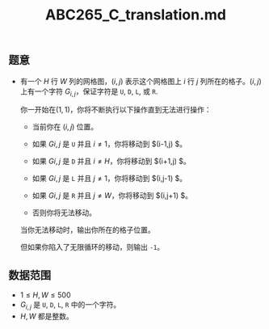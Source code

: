 ﻿---
title: "ABC265_C_translation.md"
tags: []
author: ""
created: ""
---

## 题意

- 有一个 $H$ 行 $W$ 列的网格图，$(i, j)$ 表示这个网格图上 $i$ 行 $j$ 列所在的格子。$(i,j)$ 上有一个字符 $G_{i,j}$，保证字符是 `U`, `D`, `L`, 或 `R`.

  你一开始在$(1,1)$，你将不断执行以下操作直到无法进行操作：

  - 当前你在 $(i,j)$ 位置。


  - 如果 $G{i,j}$ 是 `U` 并且 $i \neq 1$，你将移动到 $(i-1,j)
    $。

  - 如果 $G{i,j}$ 是 `D` 并且 $i \neq H$，你将移动到 $(i+1,j)
    $。

  - 如果 $G{i,j}$ 是 `L` 并且 $j \neq 1$，你将移动到 $(i,j-1)
    $。

  - 如果 $G{i,j}$ 是 `R` 并且 $j \neq W$，你将移动到 $(i,j+1)
    $。
  - 否则你将无法移动。

  当你无法移动时，输出你所在的格子位置。

  但如果你陷入了无限循环的移动，则输出 `-1`。

## 数据范围

- $1≤H,W≤500$
- $G_{i,j}$ 是 `U`, `D`, `L`, `R` 中的一个字符。
- $H,W$ 都是整数。

